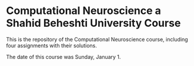 # Computational Neuroscience a Shahid Beheshti University Course
This is the repository of the Computational Neuroscience course, including four assignments with their solutions.

The date of this course was Sunday, January 1.
